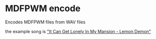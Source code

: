 # MDFPWM encode
Encodes MDFPWM files from WAV files

the example song is ["It Can Get Lonely In My Mansion - Lemon Demon"](https://lemondemon.com/downloads/)

